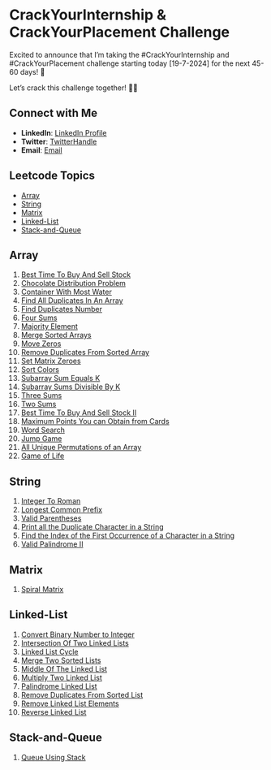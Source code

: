 # CrackYourInternship & CrackYourPlacement Challenge

Excited to announce that I’m taking the #CrackYourInternship and #CrackYourPlacement challenge starting today [19-7-2024] for the next 45-60 days! 💪

Let’s crack this challenge together! 💪🔥

## Connect with Me

- **LinkedIn**: [LinkedIn Profile](https://www.linkedin.com/in/abhishek-paturkar-810359245/)
- **Twitter**: [TwitterHandle](https://x.com/abhi_paturkar)
- **Email**: [Email](mailto:paturkarabhishek03@gmail.com)

## Leetcode Topics

- [Array](#array)
- [String](#string)
- [Matrix](#matrix)
- [Linked-List](#linked-list)
- [Stack-and-Queue](#stack-and-queue)

## Array

1. [Best Time To Buy And Sell Stock](https://github.com/abhishekpaturkar/CrackYourInternship/blob/master/Array/BeseTimeToBuyAndSellStock.cpp)
2. [Chocolate Distribution Problem](https://github.com/abhishekpaturkar/CrackYourInternship/blob/master/Array/ChocolateDistributionProblem.cpp)
3. [Container With Most Water](https://github.com/abhishekpaturkar/CrackYourInternship/blob/master/Array/ContainerWithMostWater.cpp)
4. [Find All Duplicates In An Array](https://github.com/abhishekpaturkar/CrackYourInternship/blob/master/Array/FindAllDuplicatesInAnArray.cpp)
5. [Find Duplicates Number](https://github.com/abhishekpaturkar/CrackYourInternship/blob/master/Array/FindDuplicatesNumber.cpp)
6. [Four Sums](https://github.com/abhishekpaturkar/CrackYourInternship/blob/master/Array/FourSums.cpp)
7. [Majority Element](https://github.com/abhishekpaturkar/CrackYourInternship/blob/master/Array/MajorityElement.cpp)
8. [Merge Sorted Arrays](https://github.com/abhishekpaturkar/CrackYourInternship/blob/master/Array/MergeSortedArrays.cpp)
9. [Move Zeros](https://github.com/abhishekpaturkar/CrackYourInternship/blob/master/Array/MovesZeros.cpp)
10. [Remove Duplicates From Sorted Array](https://github.com/abhishekpaturkar/CrackYourInternship/blob/master/Array/RemoveDuplicatesFromSortedArray.cpp)
11. [Set Matrix Zeroes](https://github.com/abhishekpaturkar/CrackYourInternship/blob/master/Array/SetMatrixZeroes.cpp)
12. [Sort Colors](https://github.com/abhishekpaturkar/CrackYourInternship/blob/master/Array/SortColors.cpp)
13. [Subarray Sum Equals K](https://github.com/abhishekpaturkar/CrackYourInternship/blob/master/Array/SubarraySumEqualsK.cpp)
14. [Subarray Sums Divisible By K](https://github.com/abhishekpaturkar/CrackYourInternship/blob/master/Array/SubarraySumsDivisibleByK.cpp)
15. [Three Sums](https://github.com/abhishekpaturkar/CrackYourInternship/blob/master/Array/ThreeSums.cpp)
16. [Two Sums](https://github.com/abhishekpaturkar/CrackYourInternship/blob/master/Array/TwoSums.cpp)
17. [Best Time To Buy And Sell Stock II](https://github.com/abhishekpaturkar/CrackYourInternship/blob/master/Array/BestTimeToBuyAndSellStockII.cpp)
18. [Maximum Points You can Obtain from Cards](https://github.com/abhishekpaturkar/CrackYourInternship/blob/master/Array/MaximumPointsYouCanObtainFromCards.cpp)
19. [Word Search](https://github.com/abhishekpaturkar/CrackYourInternship/blob/master/Array/WordSearch.cpp)
20. [Jump Game](https://github.com/abhishekpaturkar/CrackYourInternship/blob/master/Array/JumpGame.cpp)
21. [All Unique Permutations of an Array](https://github.com/abhishekpaturkar/CrackYourInternship/blob/master/Array/AllUniquePermutationsOfAnArray.cpp)
22. [Game of Life](https://github.com/abhishekpaturkar/CrackYourInternship/blob/master/Array/GameOfLife.cpp)

## String

1. [Integer To Roman](https://github.com/abhishekpaturkar/CrackYourInternship/blob/master/String/IntegerToRoman.cpp)
2. [Longest Common Prefix](https://github.com/abhishekpaturkar/CrackYourInternship/blob/master/String/LongestCommonPrefix.cpp)
3. [Valid Parentheses](https://github.com/abhishekpaturkar/CrackYourInternship/blob/master/String/ValidParenthese.cpp)
4. [Print all the Duplicate Character in a String](https://github.com/abhishekpaturkar/CrackYourInternship/blob/master/String/PrintAllTheDuplicateCharactersInAString.cpp)
5. [Find the Index of the First Occurrence of a Character in a String](https://github.com/abhishekpaturkar/CrackYourInternship/blob/master/String/FindTheIndexOfTheFirstOccurrenceOfACharacterInAString.cpp)
6. [Valid Palindrome II](https://github.com/abhishekpaturkar/CrackYourInternship/blob/master/String/ValidPalindromeII.cpp)

## Matrix

1. [Spiral Matrix](https://github.com/abhishekpaturkar/CrackYourInternship/blob/master/Matrix/SpiralMatrix.cpp)

## Linked-List

1. [Convert Binary Number to Integer](https://github.com/abhishekpaturkar/CrackYourInternship/blob/master/Linked-List/ConvertBinaryNumbertoInterger.cpp)
2. [Intersection Of Two Linked Lists](https://github.com/abhishekpaturkar/CrackYourInternship/blob/master/Linked-List/IntersectionOfTwoLinkedLists.cpp)
3. [Linked List Cycle](https://github.com/abhishekpaturkar/CrackYourInternship/blob/master/Linked-List/LinkedListCycle.cpp)
4. [Merge Two Sorted Lists](https://github.com/abhishekpaturkar/CrackYourInternship/blob/master/Linked-List/MergeTwoSortedLists.cpp)
5. [Middle Of The Linked List](https://github.com/abhishekpaturkar/CrackYourInternship/blob/master/Linked-List/MiddleOfTheLinkedList.cpp)
6. [Multiply Two Linked List](https://github.com/abhishekpaturkar/CrackYourInternship/blob/master/Linked-List/MultipyTwoLinkedList.cpp)
7. [Palindrome Linked List](https://github.com/abhishekpaturkar/CrackYourInternship/blob/master/Linked-List/PalindromeLinkedList.cpp)
8. [Remove Duplicates From Sorted List](https://github.com/abhishekpaturkar/CrackYourInternship/blob/master/Linked-List/RemoveDuplicatesFromSortedList.cpp)
9. [Remove Linked List Elements](https://github.com/abhishekpaturkar/CrackYourInternship/blob/master/Linked-List/RemoveLinkedListElements.cpp)
10. [Reverse Linked List](https://github.com/abhishekpaturkar/CrackYourInternship/blob/master/Linked-List/ReverseLinkedList.cpp)

## Stack-and-Queue

1. [Queue Using Stack](https://github.com/abhishekpaturkar/CrackYourInternship/blob/master/Stack-and-Queue/QueueUsingStack.cpp)
